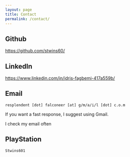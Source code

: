 ```yaml
---
layout: page
title: Contact
permalink: /contact/
---
```


## Github

<https://github.com/stwins60/>

## LinkedIn

<https://www.linkedin.com/in/idris-fagbemi-417a559b/>

## Email
    resplendent [dot] falconeer [at] g/m/a/i/l [dot] c.o.m

If you want a fast response, I suggest using Gmail.

I check my email often 

## PlayStation
    Stwins601
